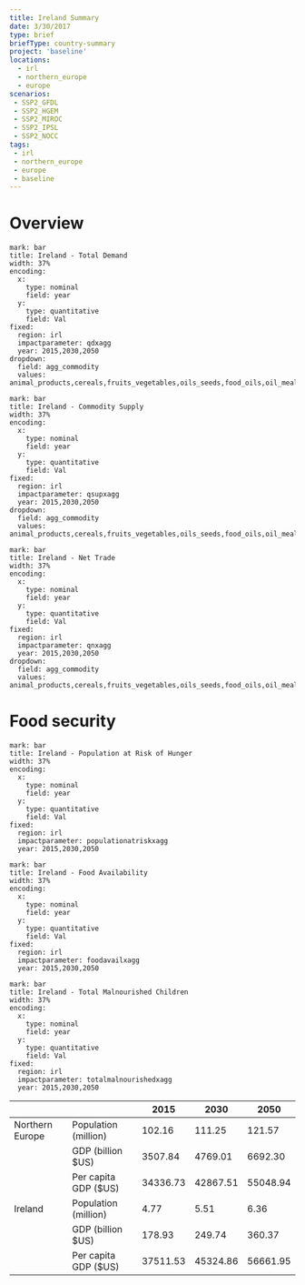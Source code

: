 ```yaml
---
title: Ireland Summary
date: 3/30/2017
type: brief
briefType: country-summary
project: 'baseline'
locations:
  - irl
  - northern_europe
  - europe
scenarios:
 - SSP2_GFDL
 - SSP2_HGEM
 - SSP2_MIROC
 - SSP2_IPSL
 - SSP2_NOCC
tags:
 - irl
 - northern_europe
 - europe
 - baseline
---
```

# Overview 

```chart
mark: bar
title: Ireland - Total Demand
width: 37%
encoding:
  x:
    type: nominal
    field: year
  y:
    type: quantitative
    field: Val
fixed:
  region: irl
  impactparameter: qdxagg
  year: 2015,2030,2050
dropdown:
  field: agg_commodity
  values: animal_products,cereals,fruits_vegetables,oils_seeds,food_oils,oil_meals,other,pulses,roots_tubers,sugar
```

```chart
mark: bar
title: Ireland - Commodity Supply
width: 37%
encoding:
  x:
    type: nominal
    field: year
  y:
    type: quantitative
    field: Val
fixed:
  region: irl
  impactparameter: qsupxagg
  year: 2015,2030,2050
dropdown:
  field: agg_commodity
  values: animal_products,cereals,fruits_vegetables,oils_seeds,food_oils,oil_meals,other,pulses,roots_tubers,sugar
```

```chart
mark: bar
title: Ireland - Net Trade
width: 37%
encoding:
  x:
    type: nominal
    field: year
  y:
    type: quantitative
    field: Val
fixed:
  region: irl
  impactparameter: qnxagg
  year: 2015,2030,2050
dropdown:
  field: agg_commodity
  values: animal_products,cereals,fruits_vegetables,oils_seeds,food_oils,oil_meals,other,pulses,roots_tubers,sugar
```

# Food security

```chart
mark: bar
title: Ireland - Population at Risk of Hunger
width: 37%
encoding:
  x:
    type: nominal
    field: year
  y:
    type: quantitative
    field: Val
fixed:
  region: irl
  impactparameter: populationatriskxagg
  year: 2015,2030,2050
```

```chart
mark: bar
title: Ireland - Food Availability
width: 37%
encoding:
  x:
    type: nominal
    field: year
  y:
    type: quantitative
    field: Val
fixed:
  region: irl
  impactparameter: foodavailxagg
  year: 2015,2030,2050
```

```chart
mark: bar
title: Ireland - Total Malnourished Children
width: 37%
encoding:
  x:
    type: nominal
    field: year
  y:
    type: quantitative
    field: Val
fixed:
  region: irl
  impactparameter: totalmalnourishedxagg
  year: 2015,2030,2050
```

|   |   | 2015 | 2030 | 2050 |
|---|---|---|---|---|
| Northern Europe | Population (million) | 102.16 | 111.25 | 121.57 |
|  | GDP (billion $US) | 3507.84 | 4769.01 | 6692.30 |
|  | Per capita GDP ($US) | 34336.73 | 42867.51 | 55048.94 |
| Ireland | Population (million) | 4.77 | 5.51 | 6.36 |
|  | GDP (billion $US) | 178.93 | 249.74 | 360.37 |
|  | Per capita GDP ($US) | 37511.53| 45324.86| 56661.95|